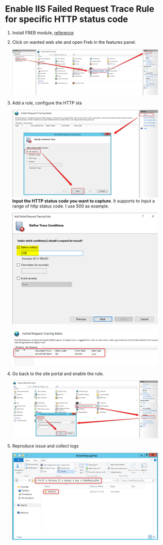 # Enable IIS Failed Request Trace Rule for specific HTTP status code

1. Install FREB module, [reference](https://learn.microsoft.com/en-us/iis/configuration/system.webserver/tracing/)

1. Click on wanted web site and open Freb in the features panel.

    ![](/IIS/images/Freb1.png)

1. Add a rule, configure the HTTP sta

    ![](/IIS/images/Freb2.png)
**Input the HTTP status code you want to capture**. It supports to input a range of http status code. I use 500 as example.

    ![](/IIS/images/Freb7.png)
    
    ![](/IIS/images/Freb4.png)

1. Go back to the site portal and enable the rule.

    ![](/IIS/images/Freb5.png)

1. Reproduce issue and collect logs

    ![](/IIS/images/Freb6.png)
